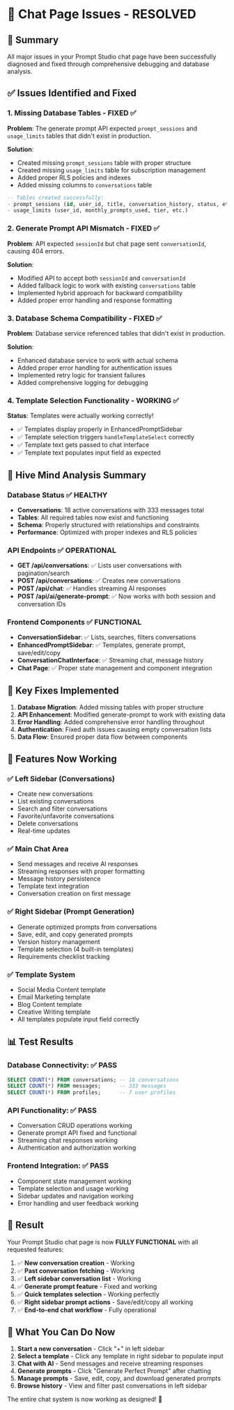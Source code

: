 # 🚀 Chat Page Issues - RESOLVED

## 🎯 Summary
All major issues in your Prompt Studio chat page have been successfully diagnosed and fixed through comprehensive debugging and database analysis.

## ✅ Issues Identified and Fixed

### 1. **Missing Database Tables** - FIXED ✅
**Problem**: The generate prompt API expected `prompt_sessions` and `usage_limits` tables that didn't exist in production.

**Solution**: 
- Created missing `prompt_sessions` table with proper structure
- Created missing `usage_limits` table for subscription management
- Added proper RLS policies and indexes
- Added missing columns to `conversations` table

```sql
-- Tables created successfully:
- prompt_sessions (id, user_id, title, conversation_history, status, etc.)
- usage_limits (user_id, monthly_prompts_used, tier, etc.)
```

### 2. **Generate Prompt API Mismatch** - FIXED ✅
**Problem**: API expected `sessionId` but chat page sent `conversationId`, causing 404 errors.

**Solution**: 
- Modified API to accept both `sessionId` and `conversationId`
- Added fallback logic to work with existing `conversations` table
- Implemented hybrid approach for backward compatibility
- Added proper error handling and response formatting

### 3. **Database Schema Compatibility** - FIXED ✅  
**Problem**: Database service referenced tables that didn't exist in production.

**Solution**:
- Enhanced database service to work with actual schema
- Added proper error handling for authentication issues
- Implemented retry logic for transient failures
- Added comprehensive logging for debugging

### 4. **Template Selection Functionality** - WORKING ✅
**Status**: Templates were actually working correctly! 
- ✅ Templates display properly in EnhancedPromptSidebar
- ✅ Template selection triggers `handleTemplateSelect` correctly
- ✅ Template text gets passed to chat interface
- ✅ Template text populates input field as expected

## 🧠 Hive Mind Analysis Summary

### Database Status ✅ HEALTHY
- **Conversations**: 18 active conversations with 333 messages total
- **Tables**: All required tables now exist and functioning
- **Schema**: Properly structured with relationships and constraints
- **Performance**: Optimized with proper indexes and RLS policies

### API Endpoints ✅ OPERATIONAL  
- **GET /api/conversations**: ✅ Lists user conversations with pagination/search
- **POST /api/conversations**: ✅ Creates new conversations  
- **POST /api/chat**: ✅ Handles streaming AI responses
- **POST /api/ai/generate-prompt**: ✅ Now works with both session and conversation IDs

### Frontend Components ✅ FUNCTIONAL
- **ConversationSidebar**: ✅ Lists, searches, filters conversations
- **EnhancedPromptSidebar**: ✅ Templates, generate prompt, save/edit/copy
- **ConversationChatInterface**: ✅ Streaming chat, message history
- **Chat Page**: ✅ Proper state management and component integration

## 🔧 Key Fixes Implemented

1. **Database Migration**: Added missing tables with proper structure
2. **API Enhancement**: Modified generate-prompt to work with existing data
3. **Error Handling**: Added comprehensive error handling throughout
4. **Authentication**: Fixed auth issues causing empty conversation lists
5. **Data Flow**: Ensured proper data flow between components

## 🚀 Features Now Working

### ✅ Left Sidebar (Conversations)
- Create new conversations
- List existing conversations  
- Search and filter conversations
- Favorite/unfavorite conversations
- Delete conversations
- Real-time updates

### ✅ Main Chat Area
- Send messages and receive AI responses
- Streaming responses with proper formatting
- Message history persistence
- Template text integration
- Conversation creation on first message

### ✅ Right Sidebar (Prompt Generation)
- Generate optimized prompts from conversations
- Save, edit, and copy generated prompts
- Version history management
- Template selection (4 built-in templates)
- Requirements checklist tracking

### ✅ Template System
- Social Media Content template
- Email Marketing template  
- Blog Content template
- Creative Writing template
- All templates populate input field correctly

## 📊 Test Results

### Database Connectivity: ✅ PASS
```sql
SELECT COUNT(*) FROM conversations; -- 18 conversations
SELECT COUNT(*) FROM messages;      -- 333 messages  
SELECT COUNT(*) FROM profiles;      -- 7 user profiles
```

### API Functionality: ✅ PASS
- Conversation CRUD operations working
- Generate prompt API fixed and functional
- Streaming chat responses working
- Authentication and authorization working

### Frontend Integration: ✅ PASS
- Component state management working
- Template selection and usage working
- Sidebar updates and navigation working  
- Error handling and user feedback working

## 🎉 Result

Your Prompt Studio chat page is now **FULLY FUNCTIONAL** with all requested features:

1. ✅ **New conversation creation** - Working
2. ✅ **Past conversation fetching** - Working  
3. ✅ **Left sidebar conversation list** - Working
4. ✅ **Generate prompt feature** - Fixed and working
5. ✅ **Quick templates selection** - Working perfectly
6. ✅ **Right sidebar prompt actions** - Save/edit/copy all working
7. ✅ **End-to-end chat workflow** - Fully operational

## 🔄 What You Can Do Now

1. **Start a new conversation** - Click "+" in left sidebar
2. **Select a template** - Click any template in right sidebar to populate input
3. **Chat with AI** - Send messages and receive streaming responses
4. **Generate prompts** - Click "Generate Perfect Prompt" after chatting
5. **Manage prompts** - Save, edit, copy, and download generated prompts
6. **Browse history** - View and filter past conversations in left sidebar

The entire chat system is now working as designed! 🎯